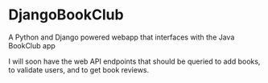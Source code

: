 # DjangoBookClub
A Python and Django powered webapp that interfaces with the Java BookClub app


I will soon have the web API endpoints that should be queried to add books, to validate users, and to get book reviews.
